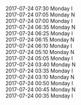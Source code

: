 2017-07-24 07:30 Monday  I  
2017-07-24 07:05 Monday  N  
2017-07-24 07:00 Monday  I  
2017-07-24 06:35 Monday  N  
2017-07-24 06:25 Monday  I  
2017-07-24 06:15 Monday  N  
2017-07-24 06:10 Monday  I  
2017-07-24 05:10 Monday  N  
2017-07-24 05:05 Monday  I  
2017-07-24 03:40 Monday  N  
2017-07-24 03:35 Monday  I  
2017-07-24 03:10 Monday  N  
2017-07-24 00:50 Monday  I  
2017-07-24 00:45 Monday  N  
2017-07-24 00:35 Monday  I  
